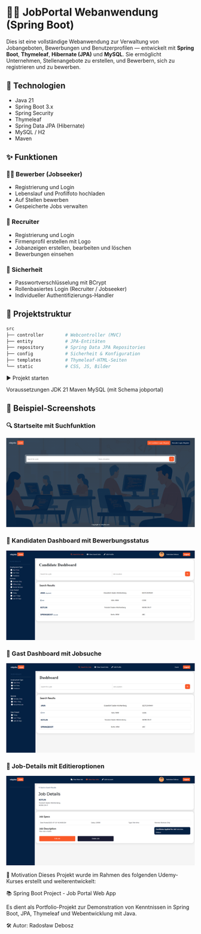 # 🧑‍💼 JobPortal Webanwendung (Spring Boot)

Dies ist eine vollständige Webanwendung zur Verwaltung von Jobangeboten, Bewerbungen und Benutzerprofilen — entwickelt mit **Spring Boot**, **Thymeleaf**, **Hibernate (JPA)** und **MySQL**. Sie ermöglicht Unternehmen, Stellenangebote zu erstellen, und Bewerbern, sich zu registrieren und zu bewerben.

## 🔧 Technologien

- Java 21
- Spring Boot 3.x
- Spring Security
- Thymeleaf
- Spring Data JPA (Hibernate)
- MySQL / H2
- Maven

## ✨ Funktionen

### 👨‍💼 Bewerber (Jobseeker)
- Registrierung und Login
- Lebenslauf und Profilfoto hochladen
- Auf Stellen bewerben
- Gespeicherte Jobs verwalten

### 🏢 Recruiter
- Registrierung und Login
- Firmenprofil erstellen mit Logo
- Jobanzeigen erstellen, bearbeiten und löschen
- Bewerbungen einsehen

### 🔐 Sicherheit
- Passwortverschlüsselung mit BCrypt
- Rollenbasiertes Login (Recruiter / Jobseeker)
- Individueller Authentifizierungs-Handler

## 📁 Projektstruktur

```bash
src
├── controller        # Webcontroller (MVC)
├── entity            # JPA-Entitäten
├── repository        # Spring Data JPA Repositories
├── config            # Sicherheit & Konfiguration
├── templates         # Thymeleaf-HTML-Seiten
└── static            # CSS, JS, Bilder

```


▶️ Projekt starten

Voraussetzungen
JDK 21
Maven
MySQL (mit Schema jobportal)


## 📸 Beispiel-Screenshots

### 🔍 Startseite mit Suchfunktion
![Startseite](screenshots/start.png)

### 👤 Kandidaten Dashboard mit Bewerbungsstatus
![Candidate Dashboard](screenshots/candidate-dashboard.png)

### 🧭 Gast Dashboard mit Jobsuche
![Gast Dashboard](screenshots/guest-dashboard.png)

### 📝 Job-Details mit Editieroptionen
![Job Details](screenshots/job-details.png)



🧠 Motivation
Dieses Projekt wurde im Rahmen des folgenden Udemy-Kurses erstellt und weiterentwickelt:

📚 Spring Boot Project - Job Portal Web App

Es dient als Portfolio-Projekt zur Demonstration von Kenntnissen in Spring Boot, JPA, Thymeleaf und Webentwicklung mit Java.

🛠 Autor: Radosław Debosz
